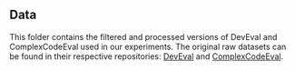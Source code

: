 ## Data

This folder contains the filtered and processed versions of DevEval and ComplexCodeEval used in our experiments. The original raw datasets can be found in their respective repositories: [DevEval](https://github.com/seketeam/DevEval) and [ComplexCodeEval](https://github.com/PLRen/ComplexEval).
